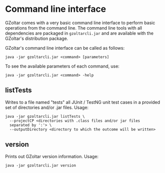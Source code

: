 # Command line interface

GZoltar comes with a very basic command line interface to perform basic
operations from the command line. The command line tools with all dependencies
are packaged in `gzoltarcli.jar` and are available with the GZoltar's
distribution package.

GZoltar's command line interface can be called as follows:

```
java -jar gzoltarcli.jar <command> [parameters]
```

To see the available parameters of each command, use:

```
java -jar gzoltarcli.jar <command> -help
```


## listTests

Writes to a file named "tests" all JUnit / TestNG unit test cases in a provided
set of directories and/or .jar files. Usage:

```
java -jar gzoltarcli.jar listTests \
  --projectCP <directories with .class files and/or jar files
  separated by ':'> \
  --outputDirectory <directory to which the outcome will be written>
```


## version

Prints out GZoltar version information. Usage:

```
java -jar gzoltarcli.jar version
```
